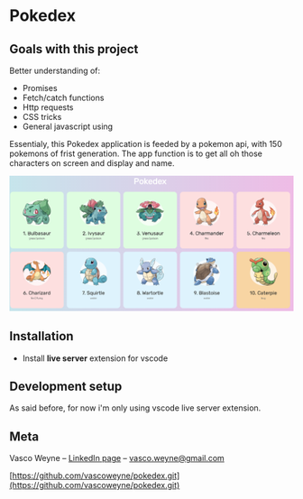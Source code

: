 # Pokedex

## Goals with this project
Better understanding of:
- Promises
- Fetch/catch functions
- Http requests
- CSS tricks
- General javascript using


Essentialy, this Pokedex application is feeded by a pokemon api, with 150 pokemons of frist generation. The app function is to get all oh those characters on screen and display and name. 

![Application screenshot](./assets/index.png)

## Installation
- Install **live server** extension for vscode

## Development setup

As said before, for now i'm only using vscode live server extension.



## Meta

Vasco Weyne – [LinkedIn page](https://www.linkedin.com/in/vascoweyne/) – vasco.weyne@gmail.com

[https://github.com/vascoweyne/pokedex.git](https://github.com/vascoweyne/pokedex.git)